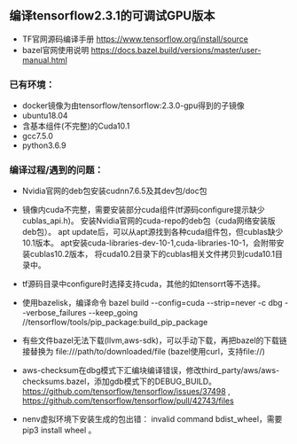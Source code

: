 ## 编译tensorflow2.3.1的可调试GPU版本

- TF官网源码编译手册 https://www.tensorflow.org/install/source
- bazel官网使用说明 https://docs.bazel.build/versions/master/user-manual.html

### 已有环境：

- docker镜像为由tensorflow/tensorflow:2.3.0-gpu得到的子镜像
- ubuntu18.04
- 含基本组件(不完整)的Cuda10.1
- gcc7.5.0
- python3.6.9

### 编译过程/遇到的问题：

- Nvidia官网的deb包安装cudnn7.6.5及其dev包/doc包

- 镜像内cuda不完整，需要安装部分cuda组件(tf源码configure提示缺少cublas_api.h)。
安装Nvidia官网的cuda-repo的deb包（cuda网络安装版deb包）。
apt update后，可以从apt源找到各种cuda组件包，但cublas缺少10.1版本。
apt安装cuda-libraries-dev-10-1,cuda-libraries-10-1，会附带安装cublas10.2版本，
将cuda10.2目录下的cublas相关文件拷贝到cuda10.1目录中。
- tf源码目录中configure时选择支持cuda，其他的如tensorrt等不选择。
- 使用bazelisk，编译命令 bazel build --config=cuda --strip=never -c dbg --verbose_failures --keep_going //tensorflow/tools/pip_package:build_pip_package
- 有些文件bazel无法下载(llvm,aws-sdk)，可以手动下载，再把bazel的下载链接替换为 file:///path/to/downloaded/file (bazel使用curl，支持file://)
- aws-checksum在dbg模式下汇编块编译错误，修改third_party/aws/aws-checksums.bazel，添加gdb模式下的DEBUG_BUILD。
https://github.com/tensorflow/tensorflow/issues/37498 , https://github.com/tensorflow/tensorflow/pull/42743/files
- nenv虚拟环境下安装生成的包出错： invalid command bdist_wheel，需要 pip3 install wheel 。
